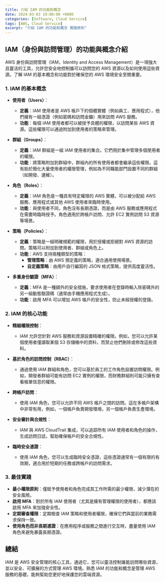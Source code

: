```yaml
---
title: 介紹 IAM 的功能和概念
date: 2024-03-03 19:00:00 +0800
categories: [Software, Cloud Service]
tags: [AWS, Cloud Service] 
excerpt: "介紹 IAM 的功能和概念 實踐原則"
---
```


## IAM（身份與訪問管理）的功能與概念介紹

AWS 身份與訪問管理（IAM，Identity and Access Management）是一項強大且靈活的工具，允許您安全地控制誰可以訪問您的 AWS 資源以及如何使用這些資源。了解 IAM 的基本概念和功能對於確保您的 AWS 環境安全至關重要。

### 1. **IAM 的基本概念**

- **使用者（Users）**：
  - **定義**：IAM 使用者是 AWS 帳戶下的個體實體（例如員工、應用程式），他們擁有一組憑證（例如密碼和訪問金鑰）用來訪問 AWS 服務。
  - **功能**：每個 IAM 使用者都可以被授予具體的權限，以訪問某些 AWS 資源。這些權限可以通過附加到使用者的策略來管理。

- **群組（Groups）**：
  - **定義**：IAM 群組是一組 IAM 使用者的集合。它們用於集中管理多個使用者的權限。
  - **功能**：將策略附加到群組中，群組內的所有使用者都會繼承這些權限。這有助於簡化大量使用者的權限管理，例如為不同職能部門設置不同的群組（如開發、運維）。

- **角色（Roles）**：
  - **定義**：IAM 角色是一種具有特定權限的 AWS 實體，可以被分配給 AWS 服務、應用程式或其他 AWS 使用者來臨時使用。
  - **功能**：與使用者不同，角色沒有長期憑證，而是由 AWS 服務或應用程式在需要時臨時授予。角色適用於跨帳戶訪問、允許 EC2 實例訪問 S3 資源等場景。

- **策略（Policies）**：
  - **定義**：策略是一組明確規範的權限，用於授權或拒絕對 AWS 資源的訪問。策略可以附加到使用者、群組或角色上。
  - **功能**：AWS 支持兩種類型的策略：
    - **管理策略**：由 AWS 預定義的策略，適合通用使用場景。
    - **自定義策略**：由用戶自行編寫的 JSON 格式策略，提供高度靈活性。

- **多重身份驗證（MFA）**：
  - **定義**：MFA 是一種額外的安全措施，要求使用者在登錄時輸入除密碼外的另一組動態驗證碼（通常由手機應用程式生成）。
  - **功能**：啟用 MFA 可以增加 AWS 帳戶的安全性，防止未經授權的登錄。

### 2. **IAM 的核心功能**

- **精細權限控制**：
  - IAM 允許您針對 AWS 服務和資源設置精確的權限。例如，您可以允許某個使用者僅讀取某個 S3 存儲桶中的資料，而禁止他們刪除或修改這些資料。

- **基於角色的訪問控制（RBAC）**：
  - 通過使用 IAM 群組和角色，您可以基於員工的工作角色設置訪問權限。例如，開發者群組可能有訪問 EC2 實例的權限，而財務群組則可能只擁有查看帳單信息的權限。

- **跨帳戶訪問**：
  - 使用 IAM 角色，您可以允許不同 AWS 帳戶之間的訪問。這在多帳戶架構中非常有用，例如，一個帳戶負責開發環境，另一個帳戶負責生產環境。

- **安全審計與合規性**：
  - IAM 與 AWS CloudTrail 集成，可以追踪所有 IAM 使用者和角色的操作，生成訪問日誌，幫助確保帳戶的安全合規性。

- **臨時安全憑證**：
  - 使用 IAM 角色，您可以生成臨時安全憑證，這些憑證通常有一個有限的有效期，適合用於短期的任務或跨帳戶的訪問需求。

### 3. **最佳實踐**

- **最小權限原則**：僅賦予使用者和角色完成其工作所需的最少權限，減少潛在的安全風險。
- **啟用 MFA**：對於所有 IAM 使用者（尤其是擁有管理權限的使用者），都應該啟用 MFA 來加強安全性。
- **定期審查權限**：定期檢查 IAM 策略和使用者權限，確保它們與當前的業務需求保持一致。
- **使用角色而非長期憑證**：在應用程序或服務之間進行交互時，盡量使用 IAM 角色來避免暴露長期憑證。

## 總結

IAM 是 AWS 安全管理的核心工具，通過它，您可以靈活控制誰能訪問哪些資源，並以安全、可擴展的方式管理 AWS 環境。熟悉 IAM 的功能和概念是管理 AWS 服務的基礎，能夠幫助您更好地保護您的雲端資源。

